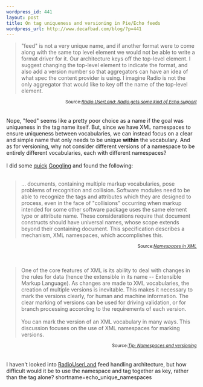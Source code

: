 ```yaml
--- 
wordpress_id: 441
layout: post
title: On tag uniqueness and versioning in Pie/Echo feeds
wordpress_url: http://www.decafbad.com/blog/?p=441
---
```

<blockquote cite="http://radio.userland.com/stories/storyReader$26234">
"feed" is not a very unique name, and if another format were to come
along with the same top level element we would not be able to write a
format driver for it. Our architecture keys off the top-level
element. I suggest changing the top-level element to indicate the
format, and also add a version number so that aggregators can have an
idea of what spec the content provider is using. I imagine Radio is
not the only aggregator that would like to key off the name of the
top-level element.
</blockquote>
<div class="credit" align="right"><small>Source:<cite><a href="http://radio.userland.com/stories/storyReader$26234">Radio UserLand: Radio gets some kind of Echo support</a></cite></small></div>
<br /><br />
Nope, "feed" seems like a pretty poor choice as a name if the goal was
uniqueness in the tag name itself.  But, since we have XML namespaces
to ensure uniqueness between vocabularies, we can instead focus on a
clear and simple name that only needs to be unique <strong>within</strong> the
vocabulary.  And as for versioning, why not consider different
versions of a namespace to be entirely different vocabularies,
each with different namespaces?
<br /><br />
I did some <a href="http://www.google.com/search?q=xml+namespaces&amp;ie=UTF-8&amp;oe=UTF-8" target="_top">quick</a> <a href="http://www.google.com/search?hl=en&amp;lr=&amp;ie=UTF-8&amp;oe=UTF-8&amp;q=xml+namespaces+versioning&amp;btnG=Google+Search" target="_top">Googling</a> and found the following:
<br /><br />
<blockquote cite="http://www.w3.org/TR/1999/REC-xml-names-19990114/Overview.html">
... documents, containing multiple markup vocabularies, pose problems
of recognition and collision.  Software modules need to be able to
recognize the tags and attributes which they are designed to process,
even in the face of "collisions" occurring when markup intended for
some other software package uses the same element type or attribute
name.
These considerations require that document constructs should have
universal names, whose scope extends beyond their containing document.
This specification describes a mechanism, XML namespaces, which
accomplishes this.
</blockquote>
<div class="credit" align="right"><small>Source:<cite><a href="http://www.w3.org/TR/1999/REC-xml-names-19990114/Overview.html">Namespaces in XML</a></cite></small></div>
<br /><br />
<blockquote cite="http://www-106.ibm.com/developerworks/xml/library/x-tipnamsp.html">
One of the core features of XML is its ability to deal with changes in
the rules for data (hence the extensible in its name -- Extensible
Markup Language).  As changes are made to XML vocabularies, the
creation of multiple versions is inevitable.  This makes it necessary
to mark the versions clearly, for human and machine information.  The
clear marking of versions can be used for driving validation, or for
branch processing according to the requirements of each version.
<br /><br />
You can mark the version of an XML vocabulary in many ways.  This
discussion focuses on the use of XML namespaces for marking versions.
</blockquote>
<div class="credit" align="right"><small>Source:<cite><a href="http://www-106.ibm.com/developerworks/xml/library/x-tipnamsp.html">Tip: Namespaces and versioning</a></cite></small></div>
<br /><br />
I haven't looked into <a href="http://www.decafbad.com/twiki/bin/view/Main/RadioUserLand">RadioUserLand</a> feed handling architecture,
but how difficult would it be to use the namespace and tag together
as key, rather than the tag alone?
<!--more-->
shortname=echo_unique_namespaces
